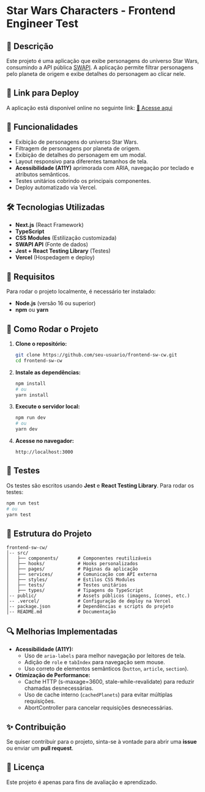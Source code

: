 # Star Wars Characters - Frontend Engineer Test

## 📌 Descrição
Este projeto é uma aplicação que exibe personagens do universo Star Wars, consumindo a API pública [SWAPI](https://swapi.dev/). A aplicação permite filtrar personagens pelo planeta de origem e exibe detalhes do personagem ao clicar nele.

## 🚀 Link para Deploy
A aplicação está disponível online no seguinte link:
[🔗 Acesse aqui](https://frontend-sw-fkqpcvg53-brunosouza88s-projects.vercel.app/)

## 🎯 Funcionalidades
- Exibição de personagens do universo Star Wars.
- Filtragem de personagens por planeta de origem.
- Exibição de detalhes do personagem em um modal.
- Layout responsivo para diferentes tamanhos de tela.
- **Acessibilidade (A11Y)** aprimorada com ARIA, navegação por teclado e atributos semânticos.
- Testes unitários cobrindo os principais componentes.
- Deploy automatizado via Vercel.

## 🛠️ Tecnologias Utilizadas
- **Next.js** (React Framework)
- **TypeScript**
- **CSS Modules** (Estilização customizada)
- **SWAPI API** (Fonte de dados)
- **Jest + React Testing Library** (Testes)
- **Vercel** (Hospedagem e deploy)

## 📜 Requisitos
Para rodar o projeto localmente, é necessário ter instalado:
- **Node.js** (versão 16 ou superior)
- **npm** ou **yarn**

## 🔧 Como Rodar o Projeto

1. **Clone o repositório:**
   ```sh
   git clone https://github.com/seu-usuario/frontend-sw-cw.git
   cd frontend-sw-cw
   ```

2. **Instale as dependências:**
   ```sh
   npm install
   # ou
   yarn install
   ```

3. **Execute o servidor local:**
   ```sh
   npm run dev
   # ou
   yarn dev
   ```

4. **Acesse no navegador:**
   ```
   http://localhost:3000
   ```

## 🧪 Testes
Os testes são escritos usando **Jest** e **React Testing Library**.
Para rodar os testes:
```sh
npm run test
# ou
yarn test
```

## 📂 Estrutura do Projeto
```
frontend-sw-cw/
│-- src/
│   ├── components/       # Componentes reutilizáveis
│   ├── hooks/            # Hooks personalizados
│   ├── pages/            # Páginas da aplicação
│   ├── services/         # Comunicação com API externa
│   ├── styles/           # Estilos CSS Modules
│   ├── tests/            # Testes unitários
│   ├── types/            # Tipagens do TypeScript
│-- public/               # Assets públicos (imagens, ícones, etc.)
│-- .vercel/              # Configuração de deploy na Vercel
│-- package.json          # Dependências e scripts do projeto
│-- README.md             # Documentação
```

## 🔍 Melhorias Implementadas
- **Acessibilidade (A11Y):** 
  - Uso de `aria-labels` para melhor navegação por leitores de tela.
  - Adição de `role` e `tabIndex` para navegação sem mouse.
  - Uso correto de elementos semânticos (`button`, `article`, `section`).
- **Otimização de Performance:**
  - Cache HTTP (s-maxage=3600, stale-while-revalidate) para reduzir chamadas desnecessárias.
  - Uso de cache interno (`cachedPlanets`) para evitar múltiplas requisições.
  - AbortController para cancelar requisições desnecessárias.

## ✨ Contribuição
Se quiser contribuir para o projeto, sinta-se à vontade para abrir uma **issue** ou enviar um **pull request**.

## 📝 Licença
Este projeto é apenas para fins de avaliação e aprendizado.

